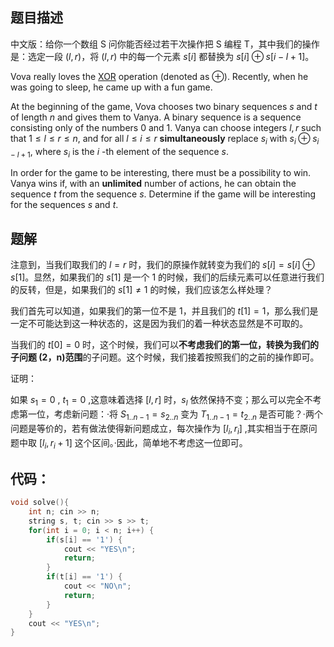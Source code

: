 ## 题目描述
中文版：给你一个数组 S 问你能否经过若干次操作把 S 编程 T，其中我们的操作是：选定一段 $(l,r)$，将 $(l,r)$ 中的每一个元素 $s[i]$ 都替换为 $s[i]\oplus s[i-l+1]$。


Vova really loves the [XOR](https://en.wikipedia.org/wiki/Bitwise_operation#XOR) operation (denoted as $\oplus$). Recently, when he was going to sleep, he came up with a fun game.

At the beginning of the game, Vova chooses two binary sequences $s$ and $t$ of length $n$ and gives them to Vanya. A binary sequence is a sequence consisting only of the numbers $0$ and $1$. Vanya can choose integers $l, r$ such that $1 \leq l \leq r \leq n$, and for all $l \leq i \leq r$ **simultaneously** replace $s_i$ with $s_i \oplus s_{i - l + 1}$, where $s_i$ is the $i$ \-th element of the sequence $s$.

In order for the game to be interesting, there must be a possibility to win. Vanya wins if, with an **unlimited** number of actions, he can obtain the sequence $t$ from the sequence $s$. Determine if the game will be interesting for the sequences $s$ and $t$.

## 题解
注意到，当我们取我们的 $l=r$ 时，我们的原操作就转变为我们的 $s[i]=s[i]\oplus s[1]$。显然，如果我们的 $s[1]$ 是一个 1 的时候，我们的后续元素可以任意进行我们的反转，但是，如果我们的 $s[1]\neq 1$ 的时候，我们应该怎么样处理？

我们首先可以知道，如果我们的第一位不是 1，并且我们的 $t[1]=1$，那么我们是一定不可能达到这一种状态的，这是因为我们的着一种状态显然是不可取的。

当我们的 $t[0]=0$ 时，这个时候，我们可以**不考虑我们的第一位，转换为我们的子问题 (2，n)范围**的子问题。这个时候，我们接着按照我们的之前的操作即可。

证明：

如果 $s_1=0$ , $t_1=0$ ,这意味着选择 $[l,r]$ 时，$s_l$ 依然保持不变；那么可以完全不考虑第一位，考虑新问题：·将 $S_{1..n-1}=s_{2..n}$ 变为 $T_{1..n-1}=t_{2..n}$ 是否可能？·两个问题是等价的，若有做法使得新问题成立，每次操作为 $[l_i,r_i]$ ,其实相当于在原问题中取
$[l_i,r_i+1]$ 这个区间。·因此，简单地不考虑这一位即可。

## 代码：
```cpp
void solve(){
	int n; cin >> n;
	string s, t; cin >> s >> t;
	for(int i = 0; i < n; i++) {
		if(s[i] == '1') {
			cout << "YES\n";
			return;
		}
		if(t[i] == '1') {
			cout << "NO\n";
			return;
		}
	}
	cout << "YES\n";
}
```